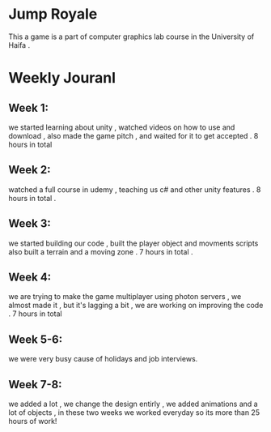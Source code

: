 # Jump Royale
 This a game  is a part of computer graphics lab course in the University of Haifa .

<h1> Weekly Jouranl </h1>
<h2> Week 1:</h2>
we started learning about unity , watched videos on how to use and download , also made the game pitch , and waited for it to get accepted . 8 hours in total

<h2>Week 2:</h2>
watched a full course in udemy , teaching us c# and other unity features . 8 hours in total . 

<h2>Week 3:</h2>
we started building our code , built the player object and movments scripts also built a terrain and a moving zone . 7 hours in total . 

<h2>Week 4:</h2>
we are trying to make the game multiplayer using photon servers , we almost made it  , but it's lagging a bit , we are working on improving the code . 7 hours in total

<h2>Week 5-6:</h2>
we were very busy cause of holidays and job interviews.

<h2>Week 7-8:</h2>
we added a lot , we change the design entirly , we added animations and a lot of objects , in these two weeks we worked everyday so its more than 25 hours of work!


